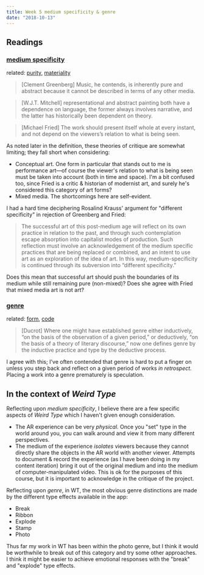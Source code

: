 ```yaml
---
title: Week 5 medium specificity & genre
date: "2018-10-13"
---
```


## Readings

### [medium specificity](https://lucian.uchicago.edu/blogs/mediatheory/keywords/medium-specificity/)

related: [purity](http://csmt.uchicago.edu/glossary2004/purity.htm), [materiality](http://csmt.uchicago.edu/glossary2004/material.htm)

> [Clement Greenberg] Music, he contends, is inherently pure and abstract because it cannot be described in terms of any other media.

> [W.J.T. Mitchell] representational and abstract painting both have a dependence on language, the former always involves narrative, and the latter has historically been dependent on theory.

> [Michael Fried] The work should present itself whole at every instant, and not depend on the viewers’s relation to what is being seen.

As noted later in the definition, these theories of critique are somewhat limiting; they fall short when considering:

-   Conceptual art. One form in particular that stands out to me is performance art&mdash;of course the viewer's relation to what is being seen must be taken into account (both in time and space). I'm a bit confused too, since Fried is a critic & historian of modernist art, and surely he's considered this category of art forms?
-   Mixed media. The shortcomings here are self-evident.

I had a hard time deciphering Rosalind Krauss' argument for "different specificity" in rejection of Greenberg and Fried:

> The successful art of this post-medium age will reflect on its own practice in relation to the past, and through such contemplation escape absorption into capitalist modes of production. Such reflection must involve an acknowledgement of the medium specific practices that are being replaced or combined, and an intent to use art as an exploration of the idea of art. In this way, medium-specificity is continued through its subversion into “different specificity.”

Does this mean that successful art should push the boundaries of its medium while still remaining pure (non-mixed)? Does she agree with Fried that mixed media art is not art?

### [genre](https://lucian.uchicago.edu/blogs/mediatheory/keywords/genre/)

related: [form](http://csmt.uchicago.edu/glossary2004/form.htm), [code](http://csmt.uchicago.edu/glossary2004/code.htm)

> [Ducrot] Where one might have established genre either inductively, “on the basis of the observation of a given period,” or deductively, “on the basis of a theory of literary discourse,” now one defines genre by the inductive practice and type by the deductive process.

I agree with this; I've often contended that genre is hard to put a finger on unless you step back and reflect on a given period of works _in retrospect_. Placing a work into a genre prematurely is speculation.

## In the context of _Weird Type_

Reflecting upon _medium specificity_, I believe there are a few specific aspects of _Weird Type_ which I haven't given enough consideration.

-   The AR experience can be very _physical_. Once you "set" type in the world around you, you can walk around and view it from many different perspectives.
-   The medium of the experience _isolates_ viewers because they cannot directly share the objects in the AR world with another viewer. Attempts to document & record the experience (as I have been doing in my content iteration) bring it out of the original medium and into the medium of computer-manipulated video. This is ok for the purposes of this course, but it is important to acknowledge in the critique of the project.

Reflecting upon _genre_, in WT, the most obvious genre distinctions are made by the different type effects available in the app:

-   Break
-   Ribbon
-   Explode
-   Stamp
-   Photo

Thus far my work in WT has been within the photo genre, but I think it would be worthwhile to break out of this category and try some other approaches. I think it might be easier to achieve emotional responses with the "break" and "explode" type effects.
